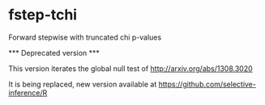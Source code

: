 fstep-tchi
==========

Forward stepwise with truncated chi p-values

*** Deprecated version ***

This version iterates the global null test of http://arxiv.org/abs/1308.3020

It is being replaced, new version available at https://github.com/selective-inference/R